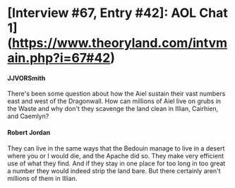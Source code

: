 # [Interview #67, Entry #42]: AOL Chat 1](https://www.theoryland.com/intvmain.php?i=67#42)

#### JJVORSmith

There's been some question about how the Aiel sustain their vast numbers east and west of the Dragonwall. How can millions of Aiel live on grubs in the Waste and why don't they scavenge the land clean in Illian, Cairhien, and Caemlyn?

#### Robert Jordan

They can live in the same ways that the Bedouin manage to live in a desert where you or I would die, and the Apache did so. They make very efficient use of what they find. And if they stay in one place for too long in too great a number they would indeed strip the land bare. But there certainly aren't millions of them in Illian.

